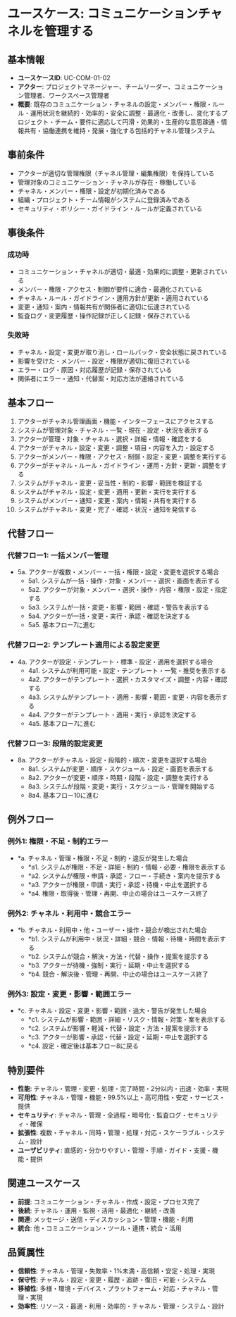 # ユースケース: コミュニケーションチャネルを管理する

## 基本情報
- **ユースケースID**: UC-COM-01-02
- **アクター**: プロジェクトマネージャー、チームリーダー、コミュニケーション管理者、ワークスペース管理者
- **概要**: 既存のコミュニケーション・チャネルの設定・メンバー・権限・ルール・運用状況を継続的・効率的・安全に調整・最適化・改善し、変化するプロジェクト・チーム・要件に適応して円滑・効果的・生産的な意思疎通・情報共有・協働連携を維持・発展・強化する包括的チャネル管理システム

## 事前条件
- アクターが適切な管理権限（チャネル管理・編集権限）を保持している
- 管理対象のコミュニケーション・チャネルが存在・稼働している
- チャネル・メンバー・権限・設定が初期化済みである
- 組織・プロジェクト・チーム情報がシステムに登録済みである
- セキュリティ・ポリシー・ガイドライン・ルールが定義されている

## 事後条件
### 成功時
- コミュニケーション・チャネルが適切・最適・効果的に調整・更新されている
- メンバー・権限・アクセス・制御が要件に適合・最適化されている
- チャネル・ルール・ガイドライン・運用方針が更新・適用されている
- 変更・通知・案内・情報共有が関係者に適切に伝達されている
- 監査ログ・変更履歴・操作記録が正しく記録・保存されている

### 失敗時
- チャネル・設定・変更が取り消し・ロールバック・安全状態に戻されている
- 影響を受けた・メンバー・設定・権限が適切に復旧されている
- エラー・ログ・原因・対応履歴が記録・保存されている
- 関係者にエラー・通知・代替案・対応方法が連絡されている

## 基本フロー
1. アクターがチャネル管理画面・機能・インターフェースにアクセスする
2. システムが管理対象・チャネル・一覧・現在・設定・状況を表示する
3. アクターが管理・対象・チャネル・選択・詳細・情報・確認をする
4. アクターがチャネル・設定・変更・調整・項目・内容を入力・設定する
5. アクターがメンバー・権限・アクセス・制御・設定・変更・調整を実行する
6. アクターがチャネル・ルール・ガイドライン・運用・方針・更新・調整をする
7. システムがチャネル・変更・妥当性・制約・影響・範囲を検証する
8. システムがチャネル・設定・変更・適用・更新・実行を実行する
9. システムがメンバー・通知・変更・案内・情報・共有を実行する
10. システムがチャネル・変更・完了・確認・状況・通知を発信する

## 代替フロー
### 代替フロー1: 一括メンバー管理
- 5a. アクターが複数・メンバー・一括・権限・設定・変更を選択する場合
  - 5a1. システムが一括・操作・対象・メンバー・選択・画面を表示する
  - 5a2. アクターが対象・メンバー・選択・操作・内容・権限・設定・指定する
  - 5a3. システムが一括・変更・影響・範囲・確認・警告を表示する
  - 5a4. アクターが一括・変更・実行・承認・確認を決定する
  - 5a5. 基本フロー7に進む

### 代替フロー2: テンプレート適用による設定変更
- 4a. アクターが設定・テンプレート・標準・設定・適用を選択する場合
  - 4a1. システムが利用可能・設定・テンプレート・一覧・推奨を表示する
  - 4a2. アクターがテンプレート・選択・カスタマイズ・調整・内容・確認する
  - 4a3. システムがテンプレート・適用・影響・範囲・変更・内容を表示する
  - 4a4. アクターがテンプレート・適用・実行・承認を決定する
  - 4a5. 基本フロー7に進む

### 代替フロー3: 段階的設定変更
- 8a. アクターがチャネル・設定・段階的・順次・変更を選択する場合
  - 8a1. システムが変更・順序・スケジュール・設定・画面を表示する
  - 8a2. アクターが変更・順序・時期・段階・設定・調整を実行する
  - 8a3. システムが段階・変更・実行・スケジュール・管理を開始する
  - 8a4. 基本フロー10に進む

## 例外フロー
### 例外1: 権限・不足・制約エラー
- *a. チャネル・管理・権限・不足・制約・違反が発生した場合
  - *a1. システムが権限・不足・詳細・制約・情報・必要・権限を表示する
  - *a2. システムが権限・申請・承認・フロー・手続き・案内を提示する
  - *a3. アクターが権限・申請・実行・承認・待機・中止を選択する
  - *a4. 権限・取得後・管理・再開、中止の場合はユースケース終了

### 例外2: チャネル・利用中・競合エラー
- *b. チャネル・利用中・他・ユーザー・操作・競合が検出された場合
  - *b1. システムが利用中・状況・詳細・競合・情報・待機・時間を表示する
  - *b2. システムが競合・解決・方法・代替・操作・提案を提示する
  - *b3. アクターが待機・強制・実行・延期・中止を選択する
  - *b4. 競合・解決後・管理・再開、中止の場合はユースケース終了

### 例外3: 設定・変更・影響・範囲エラー
- *c. チャネル・設定・変更・影響・範囲・過大・警告が発生した場合
  - *c1. システムが影響・範囲・詳細・リスク・情報・対策・案を表示する
  - *c2. システムが影響・軽減・代替・設定・方法・提案を提示する
  - *c3. アクターが影響・承認・代替・設定・延期・中止を選択する
  - *c4. 設定・確定後は基本フロー8に戻る

## 特別要件
- **性能**: チャネル・管理・変更・処理・完了時間・2分以内・迅速・効率・実現
- **可用性**: チャネル・管理・機能・99.5%以上・高可用性・安定・サービス・提供
- **セキュリティ**: チャネル・管理・全過程・暗号化・監査ログ・セキュリティ・確保
- **拡張性**: 複数・チャネル・同時・管理・処理・対応・スケーラブル・システム・設計
- **ユーザビリティ**: 直感的・分かりやすい・管理・手順・ガイド・支援・機能・提供

## 関連ユースケース
- **前提**: コミュニケーション・チャネル・作成・設定・プロセス完了
- **後続**: チャネル・運用・監視・活用・最適化・継続・改善
- **関連**: メッセージ・送信・ディスカッション・管理・機能・利用
- **統合**: 他・コミュニケーション・ツール・連携・統合・活用

## 品質属性
- **信頼性**: チャネル・管理・失敗率・1%未満・高信頼・安定・処理・実現
- **保守性**: チャネル・設定・変更・履歴・追跡・復旧・可能・システム
- **移植性**: 多様・環境・デバイス・プラットフォーム・対応・チャネル・管理・実現
- **効率性**: リソース・最適・利用・効率的・チャネル・管理・システム・設計